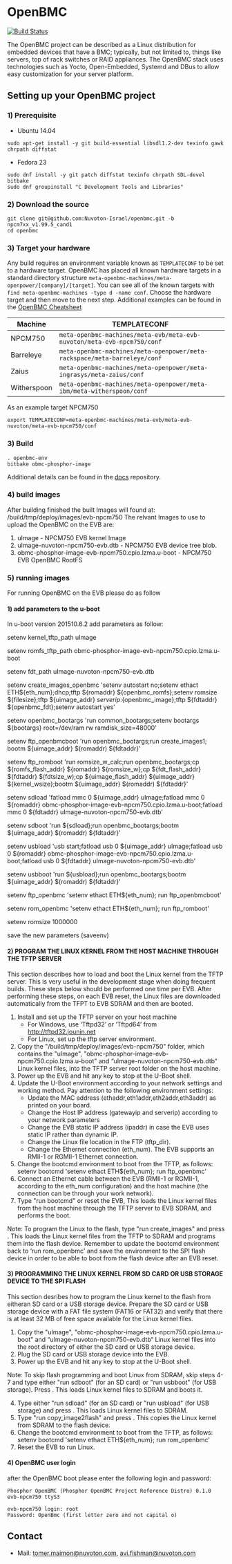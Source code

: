 # OpenBMC #

[![Build Status](https://openpower.xyz/buildStatus/icon?job=openbmc-build)](https://openpower.xyz/job/openbmc-build/)

The OpenBMC project can be described as a Linux distribution for embedded
devices that have a BMC; typically, but not limited to, things like servers,
top of rack switches or RAID appliances. The OpenBMC stack uses technologies
such as Yocto, Open-Embedded, Systemd and DBus to allow easy customization
for your server platform.


## Setting up your OpenBMC project ##

### 1) Prerequisite ###
- Ubuntu 14.04

```
sudo apt-get install -y git build-essential libsdl1.2-dev texinfo gawk chrpath diffstat
```

- Fedora 23

```
sudo dnf install -y git patch diffstat texinfo chrpath SDL-devel bitbake
sudo dnf groupinstall "C Development Tools and Libraries"
```
### 2) Download the source ###
```
git clone git@github.com:Nuvoton-Israel/openbmc.git -b npcm7xx_v1.99.5_cand1
cd openbmc
```

### 3) Target your hardware ###
Any build requires an environment variable known as `TEMPLATECONF` to be set
to a hardware target.  OpenBMC has placed all known hardware targets in a
standard directory structure `meta-openbmc-machines/meta-openpower/[company]/[target]`.
You can see all of the known targets with `find meta-openbmc-machines -type d -name conf`.
Choose the hardware target and then move to the next step. Additional examples
can be found in the [OpenBMC Cheatsheet](https://github.com/openbmc/docs/blob/master/cheatsheet.md)

Machine | TEMPLATECONF
--------|---------
NPCM750 | ```meta-openbmc-machines/meta-evb/meta-evb-nuvoton/meta-evb-npcm750/conf```
Barreleye | ```meta-openbmc-machines/meta-openpower/meta-rackspace/meta-barreleye/conf```
Zaius| ```meta-openbmc-machines/meta-openpower/meta-ingrasys/meta-zaius/conf```
Witherspoon| ```meta-openbmc-machines/meta-openpower/meta-ibm/meta-witherspoon/conf```


As an example target NPCM750
```
export TEMPLATECONF=meta-openbmc-machines/meta-evb/meta-evb-nuvoton/meta-evb-npcm750/conf
```

### 3) Build ###

```
. openbmc-env
bitbake obmc-phosphor-image
```

Additional details can be found in the [docs](https://github.com/openbmc/docs)
repository.

### 4) build images  ###
After building finished the built Images will found at:
<NPCM7xx folder>/build/tmp/deploy/images/evb-npcm750
The relvant Images to use to upload the OpenBMC on the EVB are:

1. uImage - NPCM750 EVB kernel Image
2. uImage-nuvoton-npcm750-evb.dtb - NPCM750 EVB device tree blob.
3. obmc-phosphor-image-evb-npcm750.cpio.lzma.u-boot - NPCM750 EVB OpenBMC RootFS

### 5) running images  ###
For running OpenBMC on the EVB please do as follow

#### 1) add parameters to the u-boot ###
In u-boot version 201510.6.2 add parameters as follow:

setenv kernel_tftp_path uImage

setenv romfs_tftp_path obmc-phosphor-image-evb-npcm750.cpio.lzma.u-boot

setenv fdt_path uImage-nuvoton-npcm750-evb.dtb

setenv create_images_openbmc 'setenv autostart no;setenv ethact ETH${eth_num};dhcp;tftp ${romaddr} ${openbmc_romfs};setenv romsize ${filesize};tftp ${uimage_addr} ${serverip}:${openbmc_image};tftp ${fdtaddr} ${openbmc_fdt};setenv autostart yes'

setenv openbmc_bootargs 'run common_bootargs;setenv bootargs ${bootargs} root=/dev/ram rw ramdisk_size=48000'

setenv ftp_openbmcboot 'run openbmc_bootargs;run create_images1; bootm ${uimage_addr} $(romaddr) ${fdtaddr}'

setenv ftp_romboot 'run romsize_w_calc;run openbmc_bootargs;cp ${romfs_flash_addr} ${romaddr} ${romsize_w};cp ${fdt_flash_addr} ${fdtaddr} $(fdtsize_w);cp ${uimage_flash_addr} ${uimage_addr} ${kernel_wsize};bootm ${uimage_addr} $(romaddr) ${fdtaddr}'

setenv sdload 'fatload mmc 0 ${uimage_addr} uImage;fatload mmc 0 ${romaddr} obmc-phosphor-image-evb-npcm750.cpio.lzma.u-boot;fatload mmc 0 ${fdtaddr} uImage-nuvoton-npcm750-evb.dtb'

setenv sdboot 'run ${sdload};run openbmc_bootargs;bootm ${uimage_addr} $(romaddr) ${fdtaddr}'

setenv usbload 'usb start;fatload usb 0 ${uimage_addr} uImage;fatload usb 0 ${romaddr} obmc-phosphor-image-evb-npcm750.cpio.lzma.u-boot;fatload usb 0 ${fdtaddr} uImage-nuvoton-npcm750-evb.dtb'

setenv usbboot 'run ${usbload};run openbmc_bootargs;bootm ${uimage_addr} $(romaddr) ${fdtaddr}'

setenv ftp_openbmc 'setenv ethact ETH${eth_num}; run ftp_openbmcboot'

setenv rom_openbmc 'setenv ethact ETH${eth_num}; run ftp_romboot'

setenv romsize 1000000

save the new parameters (saveenv)

#### 2) PROGRAM THE LINUX KERNEL FROM THE HOST MACHINE THROUGH THE TFTP SERVER ####

This section describes how to load and boot the Linux kernel from the TFTP server. This is
very useful in the development stage when doing frequent builds.
These steps below should be performed one time per EVB.
After performing these steps, on each EVB reset, the Linux files are downloaded
automatically from the TFPT to EVB SDRAM and then are booted.

1. Install and set up the TFTP server on your host machine
    - For Windows, use ‘Tftpd32’ or ‘Tftpd64’ from http://tftpd32.jounin.net
	- For Linux, set up the tftp server environment.
2. Copy the "/build/tmp/deploy/images/evb-npcm750" folder, which contains the "uImage", 
   "obmc-phosphor-image-evb-npcm750.cpio.lzma.u-boot" and “uImage-nuvoton-npcm750-evb.dtb“ 
   Linux kernel files, into the TFTP server root folder on the host machine.
3. Power up the EVB and hit any key to stop at the U-Boot shell.
4. Update the U-Boot environment according to your network settings and working method. 
   Pay attention to the following environment settings:
	- Update the MAC address (ethaddr,eth1addr,eth2addr,eth3addr) as printed on your board.
	- Change the Host IP address (gatewayip and serverip) according to your network
	  parameters
	- Change the EVB static IP address (ipaddr) in case the EVB uses static IP rather than
	  dynamic IP.
	- Change the Linux file location in the FTP (tftp_dir).
	- Change the Ethernet connection (eth_num). The EVB supports an RMII-1 or RGMII-1
	  Ethernet connection.
5. Change the bootcmd environment to boot from the TFTP, as follows:
   setenv bootcmd 'setenv ethact ETH${eth_num}; run ftp_openbmc'
6. Connect an Ethernet cable between the EVB (RMII-1 or RGMII-1, according to the
   eth_num configuration) and the host machine (the connection can be through your
   work network).
8. Type "run bootcmd" or reset the EVB, This loads the Linux kernel files from the host
   machine through the TFTP server to EVB SDRAM, and performs the boot.
   
Note: To program the Linux to the flash, type "run create_images" and press <ENTER>.
This loads the Linux kernel files from the TFTP to SDRAM and programs them into
the flash device. Remember to update the bootcmd environment back to ‘run
rom_openbmc' and save the environment to the SPI flash device in order to be able to boot
from the flash device after an EVB reset.

#### 3) PROGRAMMING THE LINUX KERNEL FROM SD CARD OR USB STORAGE DEVICE TO THE SPI FLASH ####

This section desribes how to program the Linux kernel to the flash from eitheran SD card or
a USB storage device.
Prepare the SD card or USB storage device with a FAT file system (FAT16 or FAT32) and
verify that there is at least 32 MB of free space available for the Linux kernel files.

1. Copy the "uImage", "obmc-phosphor-image-evb-npcm750.cpio.lzma.u-boot" and 
    “uImage-nuvoton-npcm750-evb.dtb“ Linux kernel files into the root
    directory of either the SD card or USB storage device.
2. Plug the SD card or USB storage device into the EVB.
3. Power up the EVB and hit any key to stop at the U-Boot shell.
   
Note: To skip flash programming and boot Linux from SDRAM, skip steps 4-7 and type
either "run sdboot" (for an SD card) or "run usbboot" (for USB storage). Press
<ENTER>. This loads Linux kernel files to SDRAM and boots it.

4. Type either "run sdload" (for an SD card) or "run usbload" (for USB storage) and press
   <ENTER>. This loads Linux kernel files to SDRAM.
5. Type "run copy_image2flash" and press <ENTER>. This copies the Linux kernel from
   SDRAM to the flash device.
6. Change the bootcmd environment to boot from the TFTP, as follows:
   setenv bootcmd 'setenv ethact ETH${eth_num}; run rom_openbmc'
7. Reset the EVB to run Linux.

#### 4) OpenBMC user login ####
after the OpenBMC boot please enter the following login and password:

```
Phosphor OpenBMC (Phosphor OpenBMC Project Reference Distro) 0.1.0 evb-npcm750 ttyS3

evb-npcm750 login: root
Password: 0penBmc (first letter zero and not capital o)
```

## Contact ##
- Mail: tomer.maimon@nuvoton.com, avi.fishman@nuvoton.com